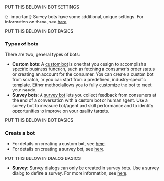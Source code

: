 PUT THIS BELOW IN BOT SETTINGS

{: .important}
Survey bots have some additional, unique settings. For information on these, see [here](conversation-builder-bots-survey-bots.html#step-4---configure-the-bot-settings).

PUT THIS BELOW IN BOT BASICS

### Types of bots

There are two, general types of bots:

* **Custom bots**: A [custom bot](conversation-builder-bots-custom-bots.html) is one that you design to accomplish a specific business function, such as fetching a consumer's order status or creating an account for the consumer. You can create a custom bot from scratch, or you can start from a predefined, industry-specific template. Either method allows you to fully customize the bot to meet your needs.
* **Survey bots**: A [survey bot](conversation-builder-bots-survey-bots.html) lets you collect feedback from consumers at the end of a conversation with a custom bot or human agent. Use a survey bot to measure bot/agent and skill performance and to identify opportunities to improve on your quality targets.

PUT THIS BELOW IN BOT BASICS

### Create a bot

* For details on creating a custom bot, see [here](conversation-builder-bots-custom-bots.html).
* For details on creating a survey bot, see [here](conversation-builder-bots-survey-bots.html).

PUT THIS BELOW IN DIALOG BASICS

* **Survey**: Survey dialogs can only be created in survey bots. Use a survey dialog to define a survey. For more information, see [here](conversation-builder-bots-survey-bots.html).